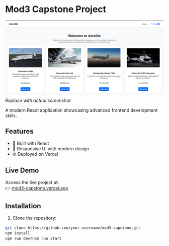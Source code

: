 # Mod3 Capstone Project

![Project Screenshot](./screenshot/screenshot.jpg)  
*Replace with actual screenshot*

A modern React application showcasing advanced frontend development skills.

## Features

- 🚀 Built with React
- 🎨 Responsive UI with modern design
- 🌐 Deployed on Vercel

## Live Demo

Access the live project at:  
👉 [mod3-capstone.vercel.app](https://mod3-capstone.vercel.app)

## Installation

1. Clone the repository:
```bash
git clone https://github.com/your-username/mod3-capstone.git
npm install
npm run dev/npm run start

